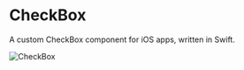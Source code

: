 CheckBox
========

A custom CheckBox component for iOS apps, written in Swift.

![CheckBox](https://cloud.githubusercontent.com/assets/2619031/15340399/ea0a71a4-1c91-11e6-83f5-9d933464de70.gif)
